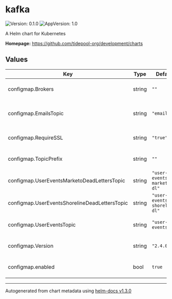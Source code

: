 # kafka

![Version: 0.1.0](https://img.shields.io/badge/Version-0.1.0-informational?style=flat-square) ![AppVersion: 1.0](https://img.shields.io/badge/AppVersion-1.0-informational?style=flat-square)

A Helm chart for Kubernetes

**Homepage:** <https://github.com/tidepool-org/development/charts>

## Values

| Key | Type | Default | Description |
|-----|------|---------|-------------|
| configmap.Brokers | string | `""` | comma-separated list of broker URLs |
| configmap.EmailsTopic | string | `"emails"` | base name of topic used for emails to be sent |
| configmap.RequireSSL | string | `"true"` | whether SSL is required for communication |
| configmap.TopicPrefix | string | `""` | prefix to apply to all topic names  |
| configmap.UserEventsMarketoDeadLettersTopic | string | `"user-events-marketo-dl"` | name for the marketo dead letter topic |
| configmap.UserEventsShorelineDeadLettersTopic | string | `"user-events-shoreline-dl"` | name for the shoreline dead letter topic |
| configmap.UserEventsTopic | string | `"user-events"` | name for the user events topic |
| configmap.Version | string | `"2.4.0"` | required version of Kafka server |
| configmap.enabled | bool | `true` | whether to generate a configmap  |

----------------------------------------------
Autogenerated from chart metadata using [helm-docs v1.3.0](https://github.com/norwoodj/helm-docs/releases/v1.3.0)
